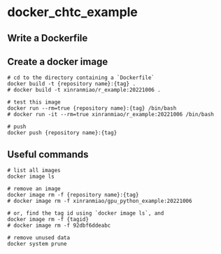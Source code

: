 # docker_chtc_example

## Write a Dockerfile

## Create a docker image 
```{bash}
# cd to the directory containing a `Dockerfile`
docker build -t {repository name}:{tag} .
# docker build -t xinranmiao/r_example:20221006 .

# test this image
docker run --rm=true {repository name}:{tag} /bin/bash
# docker run -it --rm=true xinranmiao/r_example:20221006 /bin/bash

# push
docker push {repository name}:{tag} 
```

## Useful commands
```{bash}
# list all images
docker image ls

# remove an image
docker image rm -f {repository name}:{tag}
# docker image rm -f xinranmiao/gpu_python_example:20221006

# or, find the tag id using `docker image ls`, and
docker image rm -f {tagid}
# docker image rm -f 92dbf6ddeabc

# remove unused data
docker system prune
```
